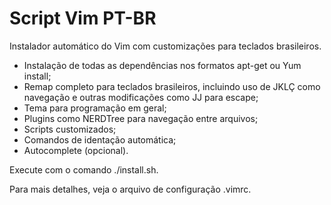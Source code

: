 # Script Vim PT-BR

Instalador automático do Vim com customizações para teclados brasileiros.

- Instalação de todas as dependências nos formatos apt-get ou Yum install;
- Remap completo para teclados brasileiros, incluindo uso de JKLÇ como navegação e outras modificações como JJ para escape;
- Tema para programação em geral;
- Plugins como NERDTree para navegação entre arquivos;
- Scripts customizados;
- Comandos de identação automática;
- Autocomplete (opcional).

Execute com o comando ./install.sh.

Para mais detalhes, veja o arquivo de configuração .vimrc.
